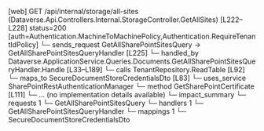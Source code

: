[web] GET /api/internal/storage/all-sites  (Dataverse.Api.Controllers.Internal.StorageController.GetAllSites)  [L222–L228] status=200 [auth=Authentication.MachineToMachinePolicy,Authentication.RequireTenantIdPolicy]
  └─ sends_request GetAllSharePointSitesQuery -> GetAllSharePointSitesQueryHandler [L225]
    └─ handled_by Dataverse.ApplicationService.Queries.Documents.GetAllSharePointSitesQueryHandler.Handle [L33–L189]
      └─ calls TenantRepository.ReadTable [L92]
      └─ maps_to SecureDocumentStoreCredentialsDto [L83]
      └─ uses_service SharePointRestAuthenticationManager
        └─ method GetSharePointCertificate [L111]
          └─ ... (no implementation details available)
  └─ impact_summary
    └─ requests 1
      └─ GetAllSharePointSitesQuery
    └─ handlers 1
      └─ GetAllSharePointSitesQueryHandler
    └─ mappings 1
      └─ SecureDocumentStoreCredentialsDto

